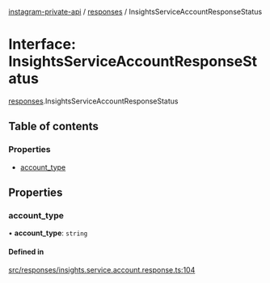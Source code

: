 [instagram-private-api](../../README.md) / [responses](../../modules/responses.md) / InsightsServiceAccountResponseStatus

# Interface: InsightsServiceAccountResponseStatus

[responses](../../modules/responses.md).InsightsServiceAccountResponseStatus

## Table of contents

### Properties

- [account\_type](InsightsServiceAccountResponseStatus.md#account_type)

## Properties

### account\_type

• **account\_type**: `string`

#### Defined in

[src/responses/insights.service.account.response.ts:104](https://github.com/Nerixyz/instagram-private-api/blob/b3351b9/src/responses/insights.service.account.response.ts#L104)
